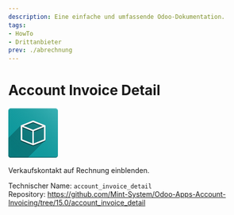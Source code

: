 ```yaml
---
description: Eine einfache und umfassende Odoo-Dokumentation.
tags:
- HowTo
- Drittanbieter
prev: ./abrechnung
---
```

# Account Invoice Detail

![icon_oms_box](assets/icon_oms_box.png)

Verkaufskontakt auf Rechnung einblenden.

Technischer Name: `account_invoice_detail`\
Repository: <https://github.com/Mint-System/Odoo-Apps-Account-Invoicing/tree/15.0/account_invoice_detail>